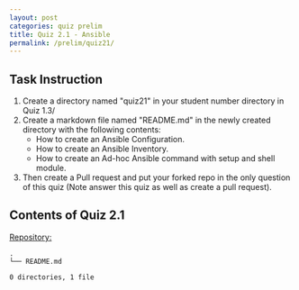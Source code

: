 ```yaml
---
layout: post
categories: quiz prelim
title: Quiz 2.1 - Ansible
permalink: /prelim/quiz21/
---
```

## Task Instruction

1. Create a directory named "quiz21" in your student number directory in Quiz 1.3/
2. Create a markdown file named "README.md" in the newly created directory with the following contents:
    * How to create an Ansible Configuration.
    * How to create an Ansible Inventory.
    * How to create an Ad-hoc Ansible command with setup and shell module.
3. Then create a Pull request and put your forked repo in the only question of this quiz (Note answer this quiz as well as create a pull request).

## Contents of Quiz 2.1

[Repository:](https://github.com/rlucana-tip/sysad2-12021/tree/quiz21)

```
.
└── README.md

0 directories, 1 file
```

